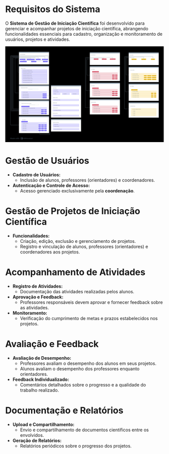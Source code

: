 # Requisitos do Sistema

O **Sistema de Gestão de Iniciação Científica** foi desenvolvido para gerenciar e acompanhar projetos de iniciação científica, abrangendo funcionalidades essenciais para cadastro, organização e monitoramento de usuários, projetos e atividades.

![Diagrama de Requisitos](assets/requisitos.png)

# Gestão de Usuários
- **Cadastro de Usuários:**  
  - Inclusão de alunos, professores (orientadores) e coordenadores.  
- **Autenticação e Controle de Acesso:**  
  - Acesso gerenciado exclusivamente pela **coordenação**.  

# Gestão de Projetos de Iniciação Científica
- **Funcionalidades:**  
  - Criação, edição, exclusão e gerenciamento de projetos.  
  - Registro e vinculação de alunos, professores (orientadores) e coordenadores aos projetos.  

# Acompanhamento de Atividades
- **Registro de Atividades:**  
  - Documentação das atividades realizadas pelos alunos.  
- **Aprovação e Feedback:**  
  - Professores responsáveis devem aprovar e fornecer feedback sobre as atividades.  
- **Monitoramento:**  
  - Verificação do cumprimento de metas e prazos estabelecidos nos projetos.  

# Avaliação e Feedback
- **Avaliação de Desempenho:**  
  - Professores avaliam o desempenho dos alunos em seus projetos.  
  - Alunos avaliam o desempenho dos professores enquanto orientadores.  
- **Feedback Individualizado:**  
  - Comentários detalhados sobre o progresso e a qualidade do trabalho realizado.  

# Documentação e Relatórios
- **Upload e Compartilhamento:**  
  - Envio e compartilhamento de documentos científicos entre os envolvidos.  
- **Geração de Relatórios:**  
  - Relatórios periódicos sobre o progresso dos projetos.  
